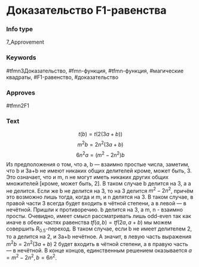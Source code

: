 # Доказательство F1-равенства
### Info type
7_Approvement
### Keywords
#tfmn3Доказательство, #fmn-функция, #tfmn-функция, #магические квадраты, #F1-равенство, #доказательство
### Approves
#tfmn2F1
### Text
$$t(b) = t(2(3a + b))$$
$$m^2b = 2n^2(3a + b)$$
$$6n^2a = (m^2 - 2n^2)b$$
Из предположения о том, что a, b — взаимно простые числа, заметим, что b и 3a+b не имеют никаких общих делителей кроме, может быть, 3. Это означает, что и m, n не могут иметь никаких других общих множителей [кроме, может быть, 2]. В таком случае b делится на 3, а a не делится. Если же b не делится на 3, то на 3 делится $m^2 - 2n^2$, причём это возможно лишь тогда, когда и m, и n делятся на 3. В таком случае, в правой части 3 всегда будет входить в чётной степени, а в левой — в нечётной. Пришли к противоречию. b делится на 3, a m, n - взаимно просты. Очевидно, имеет смысл рассматривать лишь odd-even так как иначе в обеих частях равенства $tf(a, b) = tf(2a, a + b)$ мы можем совершить $R_{0.5}$-переход. В таком случае, если b не имеет делителем 2, то a делится на 2, и 3a+b нечётное. А значит, в левую часть выражения $m^2b = 2n^2(3a + b)$ 2 будет входить в чётной степени, а в правую часть — в нечётной. В конце концов, единственным решением оказывается $a = m^2 - 2n^2, b = 6n^2$.